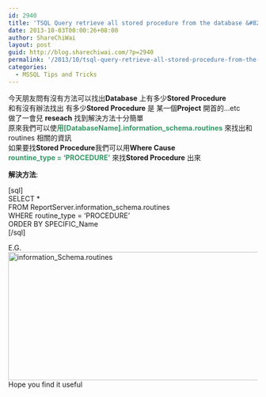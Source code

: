 ```yaml
---
id: 2940
title: 'TSQL Query retrieve all stored procedure from the database &#8211; TSQL 找出資料庫內有的Stored procedure'
date: 2013-10-03T00:00:26+08:00
author: ShareChiWai
layout: post
guid: http://blog.sharechiwai.com/?p=2940
permalink: '/2013/10/tsql-query-retrieve-all-stored-procedure-from-the-database-tsql-%e6%89%be%e5%87%ba%e8%b3%87%e6%96%99%e5%ba%ab%e5%85%a7%e6%9c%89%e7%9a%84stored-procedure/'
categories:
  - MSSQL Tips and Tricks
---
```

今天朋友問有沒有方法可以找出**Database** 上有多少**Stored Procedure**  
和有沒有辦法找出 有多少**Stored Procedure** 是 某一個**Project** 開首的&#8230;etc  
做了一會兒 **reseach** 找到解決方法十分簡單  
原來我們可以使<span style="color: #339966;"><strong>用[DatabaseName].information_schema.routines</strong> </span>來找出和routines 相關的資訊  
如果要找**Stored Procedure**我們可以用**Where Cause**  
<span style="color: #339966;"><strong>rountine_type = &#8216;PROCEDURE&#8217;</strong></span> 來找**Stored Procedure** 出來

**解決方法**:

[sql]  
SELECT *  
FROM ReportServer.information_schema.routines  
WHERE routine_type = &#8216;PROCEDURE&#8217;  
ORDER BY SPECIFIC_Name  
[/sql]

E.G.  
[<img class="alignnone size-full wp-image-2941" alt="information_Schema.routines" src="https://i1.wp.com/blog.sharechiwai.com/wp-content/uploads/2013/09/information_Schema.routines.jpg?resize=625%2C259" width="625" height="259" data-recalc-dims="1" />](https://i1.wp.com/blog.sharechiwai.com/wp-content/uploads/2013/09/information_Schema.routines.jpg)  
Hope you find it useful